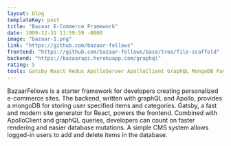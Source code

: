 ```yaml
---
layout: blog
templateKey: post
title: "Bazaar E-Commerce Framework"
date: 1999-12-31 11:59:59 -0800
image: "bazaar-1.png"
link: "https://github.com/bazaar-fellows"
frontend: "https://github.com/bazaar-fellows/base/tree/file-scaffold"
backend: "https://bazaarapi.herokuapp.com/graphql"
rating: 5
tools: Gatsby React Redux ApolloServer ApolloClient GraphQL MongoDB Paypal
---
```


BazaarFellows is a starter framework for developers creating personalized e-commerce sites. The backend, written with graphQL and Apollo, provides a mongoDB for storing user specified items and categories. Gatsby, a fast and modern site generator for React, powers the frontend. Combined with ApolloClient and graphQL queries, developers can count on faster rendering and easier database mutations. A simple CMS system allows logged-in users to add and delete items in the database.

